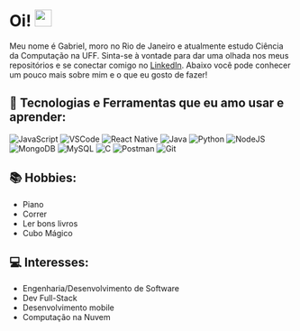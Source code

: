 # Oi! <img src="https://raw.githubusercontent.com/MartinHeinz/MartinHeinz/master/wave.gif" width="30px">

Meu nome é Gabriel, moro no Rio de Janeiro e atualmente estudo Ciência da Computação na UFF. Sinta-se à vontade para dar uma olhada nos meus repositórios e se conectar comigo no [LinkedIn](https://www.linkedin.com/in/gabriel-s-9121a7a7/).
Abaixo você pode conhecer um pouco mais sobre mim e o que eu gosto de fazer!

## 🔨 Tecnologias e Ferramentas que eu amo usar e aprender:
![JavaScript](https://img.shields.io/badge/Code-JavaScript-informational?style=flat&logo=JavaScript&logoColor=white&color=2bbc8a)
![VSCode](https://img.shields.io/badge/Editor-VSCode-informational?style=flat&logo=visual-studio-code&logoColor=white&color=2bbc8a)
![React Native](https://img.shields.io/badge/Framework-React_Native-informational?style=flat&logo=react&logoColor=white&color=2bbc8a)
![Java](https://img.shields.io/badge/Code-Java-informational?style=flat&logo=Java&logoColor=white&color=2bbc8a)
![Python](https://img.shields.io/badge/Code-Python-informational?style=flat&logo=python&logoColor=white&color=2bbc8a)
![NodeJS](https://img.shields.io/badge/Runtime-NodeJS-informational?style=flat&logo=node.js&logoColor=white&color=2bbc8a)
![MongoDB](https://img.shields.io/badge/DB-MongoDB-informational?style=flat&logo=mongodb&logoColor=white&color=2bbc8a)
![MySQL](https://img.shields.io/badge/DB-MySQL-informational?style=flat&logo=mysql&logoColor=white&color=2bbc8a)
![C](https://img.shields.io/badge/Code-C-informational?style=flat&logo=c&logoColor=white&color=2bbc8a)
![Postman](https://img.shields.io/badge/API-Postman-informational?style=flat&logo=postman&logoColor=white&color=2bbc8a)
![Git](https://img.shields.io/badge/VCS-Git-informational?style=flat&logo=git&logoColor=white&color=2bbc8a)

## 📚 Hobbies:
* Piano
* Correr
* Ler bons livros
* Cubo Mágico

## 💻 Interesses:
* Engenharia/Desenvolvimento de Software
* Dev Full-Stack
* Desenvolvimento mobile
* Computação na Nuvem

